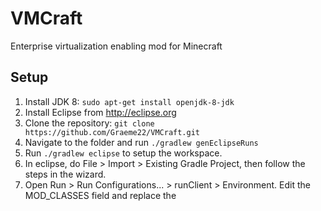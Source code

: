 # VMCraft
Enterprise virtualization enabling mod for Minecraft

## Setup
1. Install JDK 8: `sudo apt-get install openjdk-8-jdk`
2. Install Eclipse from http://eclipse.org
3. Clone the repository: `git clone https://github.com/Graeme22/VMCraft.git`
4. Navigate to the folder and run `./gradlew genEclipseRuns`
5. Run `./gradlew eclipse` to setup the workspace.
6. In eclipse, do File > Import > Existing Gradle Project, then follow the steps in the wizard.
7. Open Run > Run Configurations... > runClient > Environment. Edit the MOD_CLASSES field and replace the 
